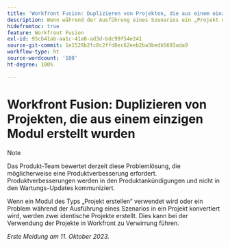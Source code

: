 ```yaml
---
title: 'Workfront Fusion: Duplizieren von Projekten, die aus einem einzigen Modul erstellt wurden'
description: Wenn während der Ausführung eines Szenarios ein „Projekt erstellen“-Modul verwendet wird, werden zwei identische Projekte erstellt. Dies kann bei der Verwendung der Projekte in Workfront zu Verwirrung führen.
hidefromtoc: true
feature: Workfront Fusion
exl-id: 95cb41ab-aa1c-41a8-ad3d-bdc99f54e241
source-git-commit: 1e1528b2fc0c2ffd8ec62eeb2ba3bedb5693ada9
workflow-type: ht
source-wordcount: '108'
ht-degree: 100%

---
```


# Workfront Fusion: Duplizieren von Projekten, die aus einem einzigen Modul erstellt wurden

<!--Fusion, WF TOCs-->

>[!NOTE]
>
>Das Produkt-Team bewertet derzeit diese Problemlösung, die möglicherweise eine Produktverbesserung erfordert. Produktverbesserungen werden in den Produktankündigungen und nicht in den Wartungs-Updates kommuniziert.

Wenn ein Modul des Typs „Projekt erstellen“ verwendet wird oder ein Problem während der Ausführung eines Szenarios in ein Projekt konvertiert wird, werden zwei identische Projekte erstellt. Dies kann bei der Verwendung der Projekte in Workfront zu Verwirrung führen.

_Erste Meldung am 11. Oktober 2023._
